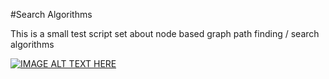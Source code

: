 #Search Algorithms

This is a small test script set about node based graph path finding / search algorithms


[![IMAGE ALT TEXT HERE](https://github.com/Math-Man/ProvingGrounds/blob/main/Prototypes/SearchAlgorithms/gifs/1.gif)](https://github.com/Math-Man/ProvingGrounds/blob/main/Prototypes/SearchAlgorithms/gifs/1.gif)
